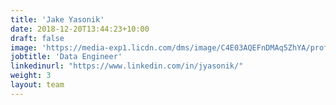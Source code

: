 ```yaml
---
title: 'Jake Yasonik'
date: 2018-12-20T13:44:23+10:00
draft: false
image: 'https://media-exp1.licdn.com/dms/image/C4E03AQEFnDMAq5ZhYA/profile-displayphoto-shrink_800_800/0/1600047177388?e=1626912000&v=beta&t=o_Zg3PjzI7du9JNpp16Q7teu1-cQMBe5Fs0o3ryr7Jw'
jobtitle: 'Data Engineer'
linkedinurl: "https://www.linkedin.com/in/jyasonik/"
weight: 3
layout: team
---
```

